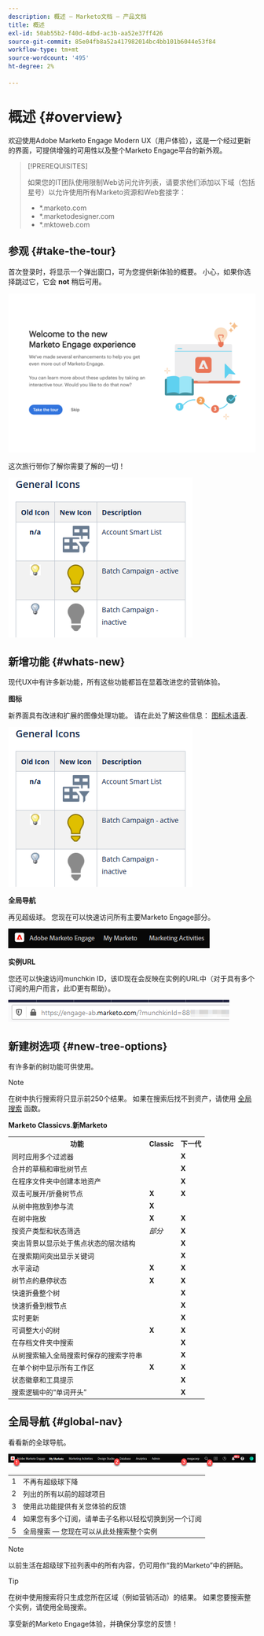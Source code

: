 ```yaml
---
description: 概述 — Marketo文档 — 产品文档
title: 概述
exl-id: 50ab55b2-f40d-4dbd-ac3b-aa52e37ff426
source-git-commit: 85e04fb8a52a417982014bc4bb101b6044e53f84
workflow-type: tm+mt
source-wordcount: '495'
ht-degree: 2%

---
```


# 概述 {#overview}

欢迎使用Adobe Marketo Engage Modern UX（用户体验），这是一个经过更新的界面，可提供增强的可用性以及整个Marketo Engage平台的新外观。

>[!PREREQUISITES]
>
>如果您的IT团队使用限制Web访问允许列表，请要求他们添加以下域（包括星号）以允许使用所有Marketo资源和Web套接字：
>
>* *.marketo.com
>* *.marketodesigner.com
>* *.mktoweb.com


## 参观 {#take-the-tour}

首次登录时，将显示一个弹出窗口，可为您提供新体验的概要。 小心，如果你选择跳过它，它会 **not** 稍后可用。

![](assets/overview-1.png)

这次旅行带你了解你需要了解的一切！

![](assets/overview-2.png)

## 新增功能 {#whats-new}

现代UX中有许多新功能，所有这些功能都旨在显着改进您的营销体验。

**图标**

新界面具有改进和扩展的图像处理功能。 请在此处了解这些信息： [图标术语表](/help/marketo/product-docs/marketo-engage-modern-ux/icon-glossary.md).

![](assets/overview-new-icons.png)

**全局导航**

再见超级球。 您现在可以快速访问所有主要Marketo Engage部分。

![](assets/overview-5.png)

**实例URL**

您还可以快速访问munchkin ID，该ID现在会反映在实例的URL中（对于具有多个订阅的用户而言，此ID更有帮助）。

![](assets/overview-6.png)

## 新建树选项 {#new-tree-options}

有许多新的树功能可供使用。

>[!NOTE]
>
>在树中执行搜索将只显示前250个结果。 如果在搜索后找不到资产，请使用 [全局搜索](/help/marketo/product-docs/marketo-engage-modern-ux/using-the-global-search.md) 函数。

**Marketo Classicvs.新Marketo**

<table> 
 <tbody>
  <tr>
   <th>功能</th> 
   <th>Classic</th> 
   <th>下一代</th> 
  </tr>
  <tr>
   <td>同时应用多个过滤器</td> 
   <td></td> 
   <td><strong>X</strong></td>  
  </tr>
  <tr>
   <td>合并的草稿和审批树节点</td> 
   <td></td> 
   <td><strong>X</strong></td> 
  </tr>
  <tr>
   <td>在程序文件夹中创建本地资产</td> 
   <td></td> 
   <td><strong>X</strong></td> 
  </tr>
  <tr>
   <td>双击可展开/折叠树节点</td> 
   <td><strong>X</strong></td> 
   <td><strong>X</strong></td>  
  </tr>
  <tr>
   <td>从树中拖放到参与流</td> 
   <td><strong>X</strong></td> 
   <td></td> 
  </tr>
  <tr>
   <td>在树中拖放</td> 
   <td><strong>X</strong></td> 
   <td><strong>X</strong></td> 
  </tr>
  <tr>
   <td>按资产类型和状态筛选</td> 
   <td><i>部分</i></td> 
   <td><strong>X</strong></td>  
  </tr>
  <tr>
   <td>突出背景以显示处于焦点状态的层次结构</td> 
   <td></td> 
   <td><strong>X</strong></td> 
  </tr>
  <tr>
   <td>在搜索期间突出显示关键词</td> 
   <td></td> 
   <td><strong>X</strong></td> 
  </tr>
  <tr>
   <td>水平滚动</td> 
   <td><strong>X</strong></td> 
   <td><strong>X</strong></td>  
  </tr>
  <tr>
   <td>树节点的悬停状态</td> 
   <td><strong>X</strong></td> 
   <td><strong>X</strong></td> 
  </tr>
  <tr>
   <td>快速折叠整个树</td> 
   <td></td> 
   <td><strong>X</strong></td> 
  </tr>
  <tr>
   <td>快速折叠到根节点</td> 
   <td></td> 
   <td><strong>X</strong></td>  
  </tr>
  <tr>
   <td>实时更新</td> 
   <td></td> 
   <td><strong>X</strong></td> 
  </tr>
  <tr>
   <td>可调整大小的树</td> 
   <td><strong>X</strong></td> 
   <td><strong>X</strong></td> 
  </tr>
  <tr>
   <td>在存档文件夹中搜索</td> 
   <td></td> 
   <td><strong>X</strong></td>  
  </tr>
  <tr>
   <td>从树搜索输入全局搜索时保存的搜索字符串</td> 
   <td></td> 
   <td><strong>X</strong></td> 
  </tr>
  <tr>
   <td>在单个树中显示所有工作区</td> 
   <td><strong>X</strong></td> 
   <td><strong>X</strong></td> 
  </tr>
  <tr>
   <td>状态徽章和工具提示</td> 
   <td></td> 
   <td><strong>X</strong></td>  
  </tr>
  <tr>
   <td>搜索逻辑中的“单词开头”</td> 
   <td></td> 
   <td><strong>X</strong></td> 
  </tr>
 </tbody>
</table>

## 全局导航 {#global-nav}

看看新的全球导航。

![](assets/overview-7.png)

<table> 
 <tbody>
  <tr>
   <td>1</td> 
   <td>不再有超级球下降</td> 
  </tr>
  <tr>
   <td>2</td> 
   <td>列出的所有以前的超球项目</td> 
  </tr>
  <tr>
   <td>3</td> 
   <td>使用此功能提供有关您体验的反馈</td> 
  </tr>
  <tr>
   <td>4</td> 
   <td>如果您有多个订阅，请单击子名称以轻松切换到另一个订阅</td> 
  </tr>
  <tr>
   <td>5</td> 
   <td>全局搜索 — 您现在可以从此处搜索整个实例</td> 
  </tr>
 </tbody>
</table>

>[!NOTE]
>
>以前生活在超级球下拉列表中的所有内容，仍可用作“我的Marketo”中的拼贴。

>[!TIP]
>
>在树中使用搜索将只生成您所在区域（例如营销活动）的结果。 如果您要搜索整个实例，请使用全局搜索。

享受新的Marketo Engage体验，并确保分享您的反馈！
